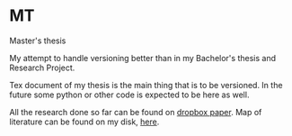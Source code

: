 # MT
Master's thesis

My attempt to handle versioning better than in my Bachelor's thesis and Research Project. 

Tex document of my thesis is the main thing that is to be versioned. 
In the future some python or other code is expected to be here as well. 

All the research done so far can be found on [dropbox paper](https://paper.dropbox.com/folder/show/Diplomova-prace-e.1gg8YzoPEhbTkrhvQwJ2zznJMiAkXR5hzFkRzOBjw2zZzfLH0ARD). 
Map of literature can be found on my disk, [here](https://drive.google.com/drive/folders/1iPGt_xIE5kRRuKlAfNrnygXjzIWC4U_Q). 



